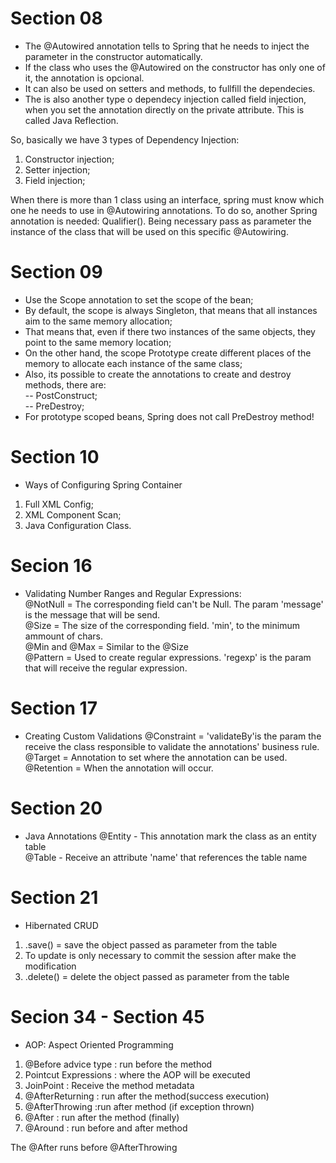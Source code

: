 # Section 08

- The @Autowired annotation tells to Spring that he needs to inject the parameter in the constructor automatically.  
- If the class who uses the @Autowired on the constructor has only one of it, the annotation is opcional.  
- It can also be used on setters and methods, to fullfill the dependecies.  
- The is also another type o dependecy injection called field injection, when you set the annotation directly on the private attribute. This is called Java Reflection.  

So, basically we have 3 types of Dependency Injection:  
1. Constructor injection;  
2. Setter injection;  
3. Field injection;  

When there is more than 1 class using an interface, spring must know which one he needs to use in @Autowiring annotations. 
To do so, another Spring annotation is needed: Qualifier(). Being necessary pass as parameter the instance of the class that will be used on this specific @Autowiring.  

# Section 09
- Use the Scope annotation to set the scope of the bean;  
- By default, the scope is always Singleton, that means that all instances aim to the same memory allocation;  
- That means that, even if there two instances of the same objects, they point to the same memory location;  
- On the other hand, the scope Prototype create different places of the memory to allocate each instance of the same class;  
- Also, its possible to create the annotations to create and destroy methods, there are:  
-- PostConstruct;  
-- PreDestroy;  
- For prototype scoped beans, Spring does not call PreDestroy method!  

# Section 10
- Ways of Configuring Spring Container  
1. Full XML Config;  
2. XML Component Scan;  
3. Java Configuration Class.  

# Secion 16
- Validating Number Ranges and Regular Expressions:  
@NotNull = The corresponding field can't be Null. The param 'message' is the message that will be send.  
@Size = The size of the corresponding field. 'min', to the minimum ammount of chars.  
@Min and @Max = Similar to the @Size  
@Pattern = Used to create regular expressions. 'regexp' is the param that will receive the regular expression.   

# Section 17
- Creating Custom Validations
@Constraint = 'validateBy'is the param the receive the class responsible to validate the annotations' business rule.  
@Target = Annotation to set where the annotation can be used.  
@Retention = When the annotation will occur.  

# Section 20
- Java Annotations
@Entity - This annotation mark the class as an entity table  
@Table - Receive an attribute 'name' that references the table name  

# Section 21
- Hibernated CRUD
1. .save() = save the object passed as parameter from the table  
2. To update is only necessary to commit the session after make the modification  
3. .delete() = delete the object passed as parameter from the table  

# Secion 34 - Section 45
- AOP: Aspect Oriented Programming
1. @Before advice type : run before the method  
2. Pointcut Expressions : where the AOP will be executed   
3. JoinPoint : Receive the method metadata  
4. @AfterReturning : run after the method(success execution)  
5. @AfterThrowing :run after method (if exception thrown)   
6. @After : run after the method (finally)  
7. @Around : run before and after method  

The @After runs before @AfterThrowing  

